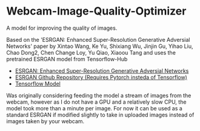 # Webcam-Image-Quality-Optimizer
A model for improving the quality of images.

Based on the 'ESRGAN: Enhanced Super-Resolution Generative Adversial Networks' paper by Xintao Wang, Ke Yu, Shixiang Wu, Jinjin Gu, Yihao Liu, Chao Dong2, Chen Change Loy, Yu Qiao, Xiaoou Tang and uses the pretrained ESRGAN model from Tensorflow-Hub

- <a href="https://arxiv.org/pdf/1809.00219.pdf">ESRGAN: Enhanced Super-Resolution Generative Adversial Networks</a>
- <a href="https://github.com/xinntao/ESRGAN">ESRGAN Github Repository (Requires Pytorch insteda of Tensorflow)</a>
- <a href="https://tfhub.dev/captain-pool/esrgan-tf2/1">Tensorflow Model</a>

Was originally considering feeding the model a stream of images from the webcam, however as I do not have a GPU and a relatively slow CPU, the model took more than a minute per image. For now it can be used as a standard ESRGAN if modified slightly to take in uploaded images instead of images taken by your webcam.
